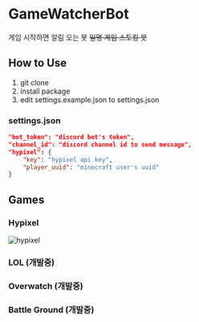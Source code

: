 # GameWatcherBot
게임 시작하면 알림 오는 봇 ~~일명 게임 스토킹 봇~~

## How to Use
1. git clone
2. install package
3. edit settings.example.json to settings.json 

### settings.json
``` json
"bot_token": "discord bot's token",
"channel_id": "discord channel id to send message",
"hypixel": {
    "key": "hypixel api key",
    "player_uuid": "minecraft user's uuid"
}
```

## Games
### Hypixel
![hypixel](https://media.discordapp.net/attachments/700329896429224007/811953085198893086/unknown.png)

### LOL (개발중)
### Overwatch (개발중)
### Battle Ground (개발중)